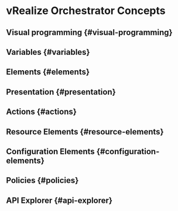 # vRealize Orchestrator Concepts

## Visual programming {#visual-programming}

## Variables {#variables}

## Elements {#elements}

## Presentation {#presentation}

## Actions {#actions}

## Resource Elements {#resource-elements}

## Configuration Elements {#configuration-elements}

## Policies {#policies}

## API Explorer {#api-explorer}

